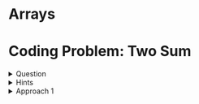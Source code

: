 # Arrays
# Coding Problem: Two Sum

<details>
<summary>Question</summary>

Given an array of integers `nums` and an integer `target`, return indices of the two numbers such that they add up to `target`.

You may assume that each input would have exactly one solution, and you may not use the same element twice.

You can return the answer in any order.

</details>

<details>
<summary>Hints</summary>

1. Think about using a hash table to store the numbers you've seen so far.
2. Check if the complement (target - current number) exists in the hash table.
3. Focus on achieving O(n) time complexity.

</details>

<details>
<summary>Approach 1</summary>

**Using a Hash Map:**

```python
def two_sum(nums, target):
    seen = {}
    for i, num in enumerate(nums):
        complement = target - num
        if complement in seen:
            return [seen[complement], i]
        seen[num] = i
